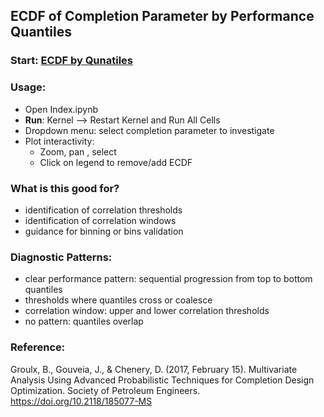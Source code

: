 ## ECDF of Completion Parameter by Performance Quantiles

### Start: [ECDF by Qunatiles]()
### Usage:
- Open Index.ipynb
- **Run**: Kernel --> Restart Kernel and Run All Cells
- Dropdown menu: select completion parameter to investigate
- Plot interactivity:
    - Zoom, pan , select
    - Click on legend to remove/add ECDF

### What is this good for?
- identification of correlation thresholds
- identification of correlation windows
- guidance for binning or bins validation

### Diagnostic Patterns:
- clear performance pattern: sequential progression from top to bottom quantiles
- thresholds where quantiles cross or coalesce
- correlation window: upper and lower correlation thresholds
- no pattern: quantiles overlap

### Reference:
Groulx, B., Gouveia, J., & Chenery, D. (2017, February 15). Multivariate Analysis Using Advanced Probabilistic Techniques for Completion Design Optimization. Society of Petroleum Engineers. https://doi.org/10.2118/185077-MS
